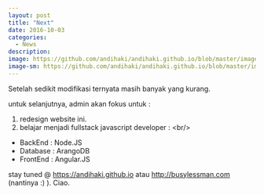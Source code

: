 ```yaml
---
layout: post
title: "Next"
date: 2016-10-03
categories:
  - News
description:
image: https://github.com/andihaki/andihaki.github.io/blob/master/images/blog/next.jpg?raw=true
image-sm: https://github.com/andihaki/andihaki.github.io/blob/master/images/blog/next.jpg?raw=true
---
```

Setelah sedikit modifikasi ternyata masih banyak yang kurang.

untuk selanjutnya, admin akan fokus untuk :
1. redesign website ini.
2. belajar menjadi fullstack javascript developer :
&lt;br/&gt;
  - BackEnd : Node.JS
  - Database : ArangoDB
  - FrontEnd : Angular.JS

stay tuned @ https://andihaki.github.io atau http://busylessman.com (nantinya :) ).
Ciao.
